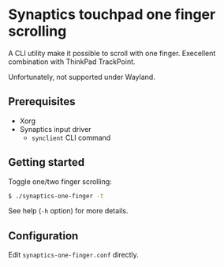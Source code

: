 # Synaptics touchpad one finger scrolling

A CLI utility make it possible to scroll with one finger. Execellent combination with ThinkPad TrackPoint.

Unfortunately, not supported under Wayland.

## Prerequisites

- Xorg
- Synaptics input driver
    - `synclient` CLI command

## Getting started

Toggle one/two finger scrolling:

```sh
$ ./synaptics-one-finger -t
```

See help (`-h` option) for more details.

## Configuration

Edit `synaptics-one-finger.conf` directly.
